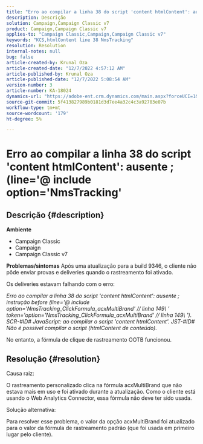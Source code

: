 ```yaml
---
title: "Erro ao compilar a linha 38 do script 'content htmlContent': ausente ; (line='@ include option='NmsTracking'"
description: Descrição
solution: Campaign,Campaign Classic v7
product: Campaign,Campaign Classic v7
applies-to: "Campaign Classic,Campaign,Campaign Classic v7"
keywords: "KCS,htmlContent line 38 NmsTracking"
resolution: Resolution
internal-notes: null
bug: false
article-created-by: Krunal Oza
article-created-date: "12/7/2022 4:57:12 AM"
article-published-by: Krunal Oza
article-published-date: "12/7/2022 5:08:54 AM"
version-number: 3
article-number: KA-18024
dynamics-url: "https://adobe-ent.crm.dynamics.com/main.aspx?forceUCI=1&pagetype=entityrecord&etn=knowledgearticle&id=4ad84e96-eb75-ed11-81aa-6045bd006c82"
source-git-commit: 5f413827989b0181d3d7ee4a32c4c3a92703e07b
workflow-type: tm+mt
source-wordcount: '179'
ht-degree: 5%

---
```


# Erro ao compilar a linha 38 do script &#39;content htmlContent&#39;: ausente ; (line=&#39;@ include option=&#39;NmsTracking&#39;

## Descrição {#description}

<b>Ambiente</b>
- Campaign Classic
- Campaign
- Campaign Classic v7



<b>Problemas/sintomas</b>
Após uma atualização para a build 9346, o cliente não pôde enviar provas e deliveries quando o rastreamento foi ativado.

Os deliveries estavam falhando com o erro:

*Erro ao compilar a linha 38 do script &#39;content htmlContent&#39;: ausente ; instrução before (line=&#39;@ include option=&#39;NmsTracking_ClickFormula_acxMultiBrand&#39; // linha 149\ &#39; token=&#39;option=&#39;NmsTracking_ClickFormula_acxMultiBrand&#39; // linha 149\ &#39;). SCR-#ID# JavaScript: ao compilar o script &#39;content htmlContent&#39;. JST-#ID# Não é possível compilar o script (htmlContent de conteúdo).*

No entanto, a fórmula de clique de rastreamento OOTB funcionou.


## Resolução {#resolution}


Causa raiz:

O rastreamento personalizado clica na fórmula acxMultiBrand que não estava mais em uso e foi ativado durante a atualização. Como o cliente está usando o Web Analytics Connector, essa fórmula não deve ter sido usada.

Solução alternativa:

Para resolver esse problema, o valor da opção acxMultiBrand foi atualizado para o valor da fórmula de rastreamento padrão (que foi usada em primeiro lugar pelo cliente).


